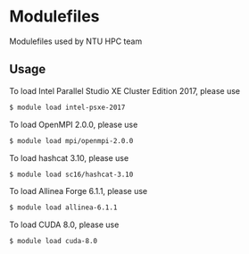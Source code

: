 # Modulefiles

Modulefiles used by NTU HPC team

## Usage

To load Intel Parallel Studio XE Cluster Edition 2017, please use

```bash
$ module load intel-psxe-2017
```

To load OpenMPI 2.0.0, please use

```bash
$ module load mpi/openmpi-2.0.0
```

To load hashcat 3.10, please use

```bash
$ module load sc16/hashcat-3.10
```

To load Allinea Forge 6.1.1, please use

```bash
$ module load allinea-6.1.1
```

To load CUDA 8.0, please use

```bash
$ module load cuda-8.0
```
